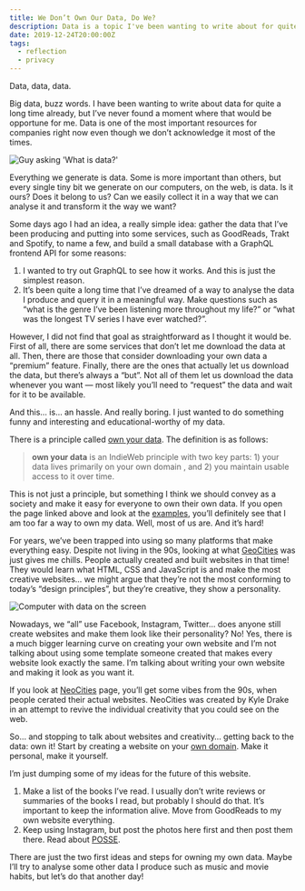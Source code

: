 ```yaml
---
title: We Don’t Own Our Data, Do We?
description: Data is a topic I've been wanting to write about for quite some time. Do we own our data? What should we do about it?
date: 2019-12-24T20:00:00Z
tags:
  - reflection
  - privacy
---
```


Data, data, data.

Big data, buzz words. I have been wanting to write about data for quite a long time already, but I’ve never found a moment where that would be opportune for me. Data is one of the most important resources for companies right now even though we don’t acknowledge it most of the times.

<!--more-->

![Guy asking 'What is data?'](https://cdn.hacdias.com/media/2019-12-data-guy.jpeg)

Everything we generate is data. Some is more important than others, but every single tiny bit we generate on our computers, on the web, is data. Is it ours? Does it belong to us? Can we easily collect it in a way that we can analyse it and transform it the way we want?

Some days ago I had an idea, a really simple idea: gather the data that I’ve been producing and putting into some services, such as GoodReads, Trakt and Spotify, to name a few, and build a small database with a GraphQL frontend API for some reasons:

1. I wanted to try out GraphQL to see how it works. And this is just the simplest reason.
2. It’s been quite a long time that I’ve dreamed of a way to analyse the data I produce and query it in a meaningful way. Make questions such as “what is the genre I’ve been listening more throughout my life?” or “what was the longest TV series I have ever watched?”.

However, I did not find that goal as straightforward as I thought it would be. First of all, there are some services that don’t let me download the data at all. Then, there are those that consider downloading your own data a “premium” feature. Finally, there are the ones that actually let us download the data, but there’s always a “but”. Not all of them let us download the data whenever you want — most likely you’ll need to “request” the data and wait for it to be available.

And this… is… an hassle. And really boring.  I just wanted to do something funny and interesting and educational-worthy of my data.

There is a principle called [own your data](https://indieweb.org/own_your_data).  The definition is as follows:

> **own your data** is an IndieWeb  principle  with two key parts: 1) your data lives primarily on your own  domain , and 2) you maintain usable  access  to it over time.  

This is not just a principle, but something I think we should convey as a society and make it easy for everyone to own their own data. If you open the page linked above and look at the [examples](https://indieweb.org/own_your_data#IndieWeb_Examples), you’ll definitely see that I am too far a way to own my data. Well, most of us are. And it’s hard!

For years, we’ve been trapped into using so many platforms that make everything easy.  Despite not living in the 90s, looking at what [GeoCities](https://en.wikipedia.org/wiki/Yahoo!_GeoCities) was just gives me chills. People actually created and built websites in that time! They would learn what HTML, CSS and JavaScript is and make the most creative websites… we might argue that they’re not the most conforming to today’s “design principles”, but they’re creative, they show a personality.

![Computer with data on the screen](https://cdn.hacdias.com/media/2019-12-data-computer.jpeg)

Nowadays, we “all” use Facebook, Instagram, Twitter… does anyone still create websites and make them look like their personality? No! Yes, there is a much bigger learning curve on creating your own website and I’m not talking about using some template someone created that makes every website look exactly the same. I’m talking about writing your own website and making it look as you want it.

If you look at  [NeoCities](https://neocities.org/browse)  page,  you’ll get some vibes from the 90s, when people cerated their actual websites. NeoCities was created by Kyle Drake in an attempt to revive the individual creativity that you could see on the web.

So… and stopping to talk about websites and creativity… getting back to the data: own it! Start by creating a website on your [own domain](https://indieweb.org/personal-domain). Make it personal, make it yourself.

I’m just dumping some of my ideas for the future of this website.

1. Make a list of the books I’ve read. I usually don’t write reviews or summaries of the books I read, but probably I should do that. It’s important to keep the information alive. Move from GoodReads to my own website everything.
2. Keep using Instagram, but post the photos here first and then post them there. Read about [POSSE](https://indieweb.org/POSSE).

There are just the two first ideas and steps for owning my own data. Maybe I’ll try to analyse some other data I produce such as music and movie habits, but let’s do that another day!

